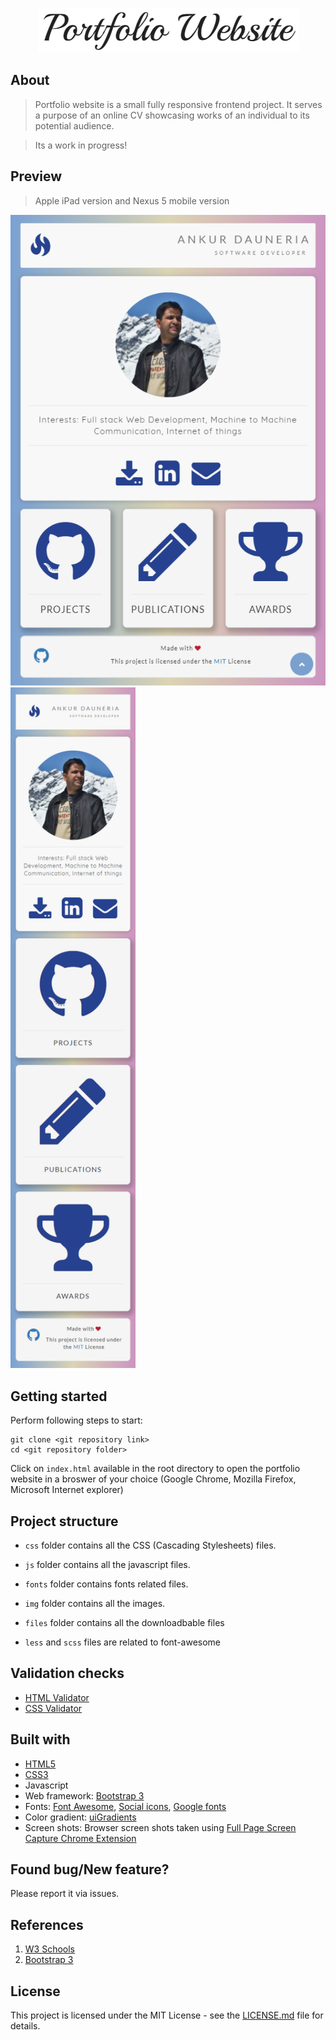 <p align="center">
  <a href="https://ankur-dauneria.github.io/"><img src="img/readme-logo.png" title="Go to homepage"></a>
</p>

## About


> Portfolio website is a small fully responsive frontend project. It serves a purpose of an online CV showcasing works of an individual to its potential audience.

> Its a work in progress!

## Preview


> Apple iPad version and Nexus 5 mobile version

<p>
  <span><img src="img/front-end.png" title="iPad preview image (768 x 1024)" /></span>
  <span><img src="img/mobile-front-end.png"  title="Nexus 5 preview image (360 x 640)" width="200"/></span>
</p>

## Getting started


Perform following steps to start:

```
git clone <git repository link>
cd <git repository folder>
```

Click on `index.html` available in the root directory to open the portfolio website in a broswer of your choice (Google Chrome, Mozilla Firefox, Microsoft Internet explorer)

## Project structure


* `css` folder contains all the CSS (Cascading Stylesheets) files.

* `js` folder contains all the javascript files.

* `fonts` folder contains fonts related files.

* `img` folder contains all the images.

* `files` folder contains all the downloadbable files

* `less` and `scss` files are related to font-awesome

## Validation checks


* [HTML Validator](http://validator.w3.org/#validate_by_input)
* [CSS Validator](https://jigsaw.w3.org/css-validator/#validate_by_input)

## Built with


* [HTML5](https://developer.mozilla.org/en-US/docs/Web/Guide/HTML/HTML5 "HTML5")
* [CSS3](https://developer.mozilla.org/en/docs/Web/CSS/CSS3 "CSS3")
* Javascript
* Web framework: [Bootstrap 3](https://getbootstrap.com/docs/3.3/ "Bootstrap 3")
* Fonts: [Font Awesome](http://fontawesome.io/ "Font Awesome"), [Social icons](https://lipis.github.io/bootstrap-social/ "Social Icons"), [Google fonts](https://fonts.google.com/ "Google Fonts")
* Color gradient: [uiGradients](https://uigradients.com/ "uiGradients")
* Screen shots: Browser screen shots taken using [Full Page Screen Capture Chrome Extension](http://mrcoles.com/full-page-screen-capture-chrome-extension/ "Full Page Screen Capture")

## Found bug/New feature?


Please report it via issues.

## References


1. [W3 Schools](https://www.w3schools.com/)
2. [Bootstrap 3](http://getbootstrap.com/)

## License


This project is licensed under the MIT License - see the [LICENSE.md](License.md) file for details.